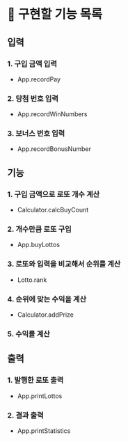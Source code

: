 # 📝 구현할 기능 목록

## 입력

### 1. 구입 금액 입력

- App.recordPay

### 2. 당첨 번호 입력

- App.recordWinNumbers

### 3. 보너스 번호 입력

- App.recordBonusNumber

## 기능

### 1. 구입 금액으로 로또 개수 계산

- Calculator.calcBuyCount

### 2. 개수만큼 로또 구입

- App.buyLottos

### 3. 로또와 입력을 비교해서 순위를 계산

- Lotto.rank

### 4. 순위에 맞는 수익을 계산

- Calculator.addPrize

### 5. 수익률 계산

## 출력

### 1. 발행한 로또 출력

- App.printLottos

### 2. 결과 출력

- App.printStatistics
